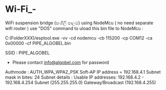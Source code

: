 # Wi-Fi_-
WiFi suspension bridge (සංගිලි පාලම) using NodeMcu ( no need separate wifi router )
use "DOS" command to uload this bin file to NodeMcu : 

C:\(FolderXXX)/esptool.exe -vv -cd nodemcu -cb 115200 -cp COM12 -ca 0x00000 -cf PIPE_ALGOBEL.bin 

SSID : PIPE_ALGOBEL
* Please contact info@algobel.com for password 

Authmode : AUTH_WPA_WPA2_PSK
Soft-AP IP address = 192.168.4.1
Subnet mask in bites: 24
Subnet details :
Usable IP addresses:  192.168.4.2 - 192.168.4.254
Subnet (255.255.255.0)
Gateway/Broadcast (192.168.4.255)
